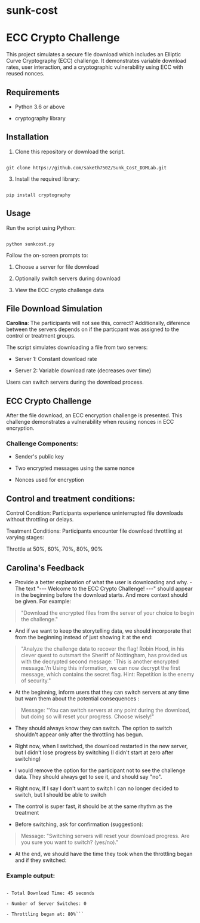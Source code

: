 # sunk-cost

  

# ECC Crypto Challenge

  

This project simulates a secure file download which includes an Elliptic Curve Cryptography (ECC) challenge. It demonstrates variable download rates, user interaction, and a cryptographic vulnerability using ECC with reused nonces.

  
 

## Requirements

  

- Python 3.6 or above

- cryptography library

  

## Installation

  

1. Clone this repository or download the script.

```

git clone https://github.com/saketh7502/Sunk_Cost_DDMLab.git

```

  

3. Install the required library:

```

pip install cryptography

```

  
  

## Usage

  

Run the script using Python:

```

python sunkcost.py

```

  
  

Follow the on-screen prompts to:

1. Choose a server for file download

2. Optionally switch servers during download

3. View the ECC crypto challenge data

  

## File Download Simulation

  

**Carolina**: The participants will not see this, correct? Additionally, diference between the servers depends on if the particpant was assigned to the control or treatment groups.

  

The script simulates downloading a file from two servers:

- Server 1: Constant download rate

- Server 2: Variable download rate (decreases over time)

  

Users can switch servers during the download process.

  

## ECC Crypto Challenge

  

After the file download, an ECC encryption challenge is presented. This challenge demonstrates a vulnerability when reusing nonces in ECC encryption.

  

### Challenge Components:

- Sender's public key

- Two encrypted messages using the same nonce

- Nonces used for encryption


  
  

## Control and treatment conditions:

  

Control Condition: Participants experience uninterrupted file downloads without throttling or delays.

Treatment Conditions: Participants encounter file download throttling at varying stages:

Throttle at 50%, 60%, 70%, 80%, 90%

  
  




## Carolina's Feedback


- Provide a better explanation of what the user is downloading and why. - The text "--- Welcome to the ECC Crypto Challenge! ---" should appear in the beginning before the download starts. And more context should be given. For example:

> "Download the encrypted files from the server of your choice to begin the challenge."

- And if we want to keep the storytelling data, we should incorporate that from the beginning instead of just showing it at the end:

> "Analyze the challenge data to recover the flag!
>Robin Hood, in his clever quest to outsmart the Sheriff of Nottingham, has provided us with the decrypted second message: 'This is another encrypted message.'/n Using this information, we can now decrypt the first message, which contains the secret flag.
>Hint: Repetition is the enemy of security."

- At the beginning, inform users that they can switch servers at any time but warn them about the potential consequences :

> Message: "You can switch servers at any point during the download, but doing so will reset your progress. Choose wisely!"

- They should always know they can switch. The option to switch shouldn't appear only after the throttling has begun.

- Right now, when I switched, the download restarted in the new server, but I didn't lose progress by switching (I didn't start at zero after switching)

- I would remove the option for the participant not to see the challenge data. They should always get to see it, and should say "no".

- Right now, If I say I don't want to switch I can no longer decided to switch, but I should be able to switch 

- The control is super fast, it should be at the same rhythm as the treatment

- Before switching, ask for confirmation (suggestion):

> Message: "Switching servers will reset your download progress. Are you sure you want to switch? (yes/no)."

- At the end, we should have the time they took when the throttling began and if they switched:

### Example output:

```Download Analysis:

- Total Download Time: 45 seconds

- Number of Server Switches: 0

- Throttling began at: 80%```